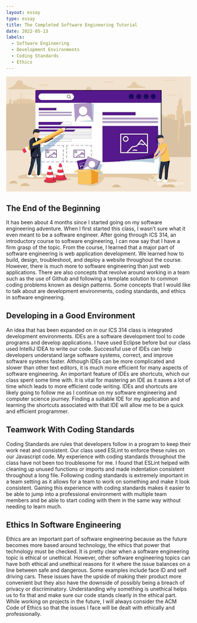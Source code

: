 ```yaml
---
layout: essay
type: essay
title: The Completed Software Engineering Tutorial
date: 2022-05-13
labels:
  - Software Engineering
  - Development Environments
  - Coding Standards
  - Ethics
---
```


<img class="ui large image" src="../images/softwareengi2.jpg">

## The End of the Beginning
It has been about 4 months since I started going on my software engineering adventure. When I first started this class, I wasn’t sure what it even meant to be a software engineer. After going through ICS 314, an introductory course to software engineering, I can now say that I have a firm grasp of the topic. From the course, I learned that a major part of software engineering is web application development. We learned how to build, design, troubleshoot, and deploy a website throughout the course. However, there is much more to software engineering than just web applications. There are also concepts that revolve around working in a team such as the use of Github and following a template solution to common coding problems known as design patterns. Some concepts that I would like to talk about are development environments, coding standards, and ethics in software engineering.

## Developing in a Good Environment
An idea that has been expanded on in our ICS 314 class is integrated development environments. IDEs are a software development tool to code programs and develop applications. I have used Eclipse before but our class used IntelliJ IDEA to write our code. Successful use of IDEs can help developers understand large software systems, correct, and improve software systems faster. Although IDEs can be more complicated and slower than other text editors, it is much more efficient for many aspects of software engineering. An important feature of IDEs are shortcuts, which our class spent some time with. It is vital for mastering an IDE as it saves a lot of time which leads to more efficient code writing. IDEs and shortcuts are likely going to follow me as I continue on my software engineering and computer science journey. Finding a suitable IDE for my application and learning the shortcuts associated with that IDE will allow me to be a quick and efficient programmer.

## Teamwork With Coding Standards
Coding Standards are rules that developers follow in a program to keep their work neat and consistent. Our class used ESLint to enforce these rules on our Javascript code. My experience with coding standards throughout the class have not been too troublesome for me. I found that ESLint helped with cleaning up unused functions or imports and made indentation consistent throughout a long file. Following coding standards is extremely important in a team setting as it allows for a team to work on something and make it look consistent. Gaining this experience with coding standards makes it easier to be able to jump into a professional environment with multiple team members and be able to start coding with them in the same way without needing to learn much. 

## Ethics In Software Engineering
Ethics are an important part of software engineering because as the future becomes more based around technology, the ethics that power that technology must be checked. It is pretty clear when a software engineering topic is ethical or unethical. However, other software engineering topics can have both ethical and unethical reasons for it where the issue balances on a line between safe and dangerous. Some examples include face ID and self driving cars. These issues have the upside of making their product more convenient but they also have the downside of possibly being a breach of privacy or discriminatory. Understanding why something is unethical helps us to fix that and make sure our code stands clearly in the ethical part. While working on projects in the future, I will always consider the ACM Code of Ethics so that the issues I face will be dealt with ethically and professionally. 
